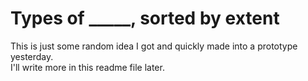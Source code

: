 # Types of _____, sorted by extent

This is just some random idea I got and quickly made into a prototype yesterday.  
I'll write more in this readme file later.
